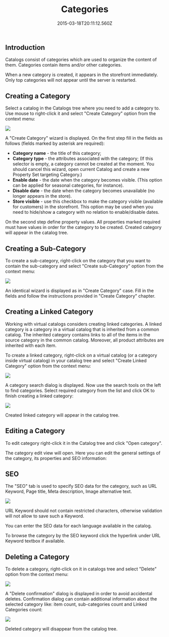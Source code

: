 ﻿---
title: Categories
description: Categories
layout: docs
date: 2015-03-18T20:11:12.560Z
priority: 1
---
## Introduction

Catalogs consist of categories which are used to organize the content of them. Categories contain items and/or other categories.

When a new category is created, it appears in the storefront immediately. Only top categories will not appear until the server is restarted.

## Creating a Category

Select a catalog in the Catalogs tree where you need to add a category to. Use mouse to right-click it and select "Create Category" option from the context menu:

<img src="../../../assets/images/docs/021-add-category.png" />

A "Create Category" wizard is displayed. On the first step fill in the fields as follows (fields marked by asterisk are required):

* **Category name** - the title of this category;
* **Category type** - the attributes associated with the category; (If this selector is empty, a category cannot be created at the moment. You should cancel this wizard, open current Catalog and create a new Property Set targeting Category.)
* **Enable date** - the date when the category becomes visible. (This option can be applied for seasonal categories, for instance).
* **Disable date** - the date when the category becomes unavailable (no longer appears in the store).
* **Store visible** - use this checkbox to make the category visible (available for customers) in the storefront. This option may be used when you need to hide/show a category with no relation to enable/disable dates.

On the second step define property values. All properties marked required must have values in order for the category to be created. Created category will appear in the catalog tree.

## Creating a Sub-Category

To create a sub-category, right-click on the category that you want to contain the sub-category and select "Create sub-Category" option from the context menu:

<img src="../../../assets/images/docs/023-create-sub-category.png" />

An identical wizard is displayed as in "Create Category" case. Fill in the fields and follow the instructions provided in "Create Category" chapter.

## Creating a Linked Category

Working with virtual catalogs considers creating linked categories. A linked category is a category in a virtual catalog that is inherited from a common catalog. The inherited category contains links to all of the items in the source category in the common catalog. Moreover, all product attributes are inherited with each item.

To create a linked category, right-click on a virtual catalog (or a category inside virtual catalog) in your catalog tree and select "Create Linked Category" option from the context menu:

<img src="../../../assets/images/docs/025-create-linked-category.png" />

A category search dialog is displayed. Now use the search tools on the left to find categories. Select required category from the list and click OK to finish creating a linked category:

<img src="../../../assets/images/docs/026-select-linked-category.PNG" />

Created linked category will appear in the catalog tree.

## Editing a Category

To edit category right-click it in the Catalog tree and click "Open category".

The category edit view will open. Here you can edit the general settings of the category, its properties and SEO information:

## SEO

The "SEO" tab is used to specify SEO data for the category, such as URL Keyword, Page title, Meta description, Image alternative text.

<img src="../../../assets/images/docs/image2014-2-3_15_45_40.png" />

URL Keyword should not contain restricted characters, otherwise validation will not allow to save such a Keyword.

You can enter the SEO data for each language available in the catalog.

To browse the category by the SEO keyword click the hyperlink under URL Keyword textbox if available.

## Deleting a Category

To delete a category, right-click on it in catalogs tree and select "Delete" option from the context menu:

<img src="../../../assets/images/docs/024-delete-a-category.png" />

A "Delete confirmation" dialog is displayed in order to avoid accidental deletes. Confirmation dialog can contain additional information about the selected category like: item count, sub-categories count and Linked Categories count:

<img src="../../../assets/images/docs/ConfirmationCategoryDelete.PNG" />

Deleted category will disappear from the catalog tree.
